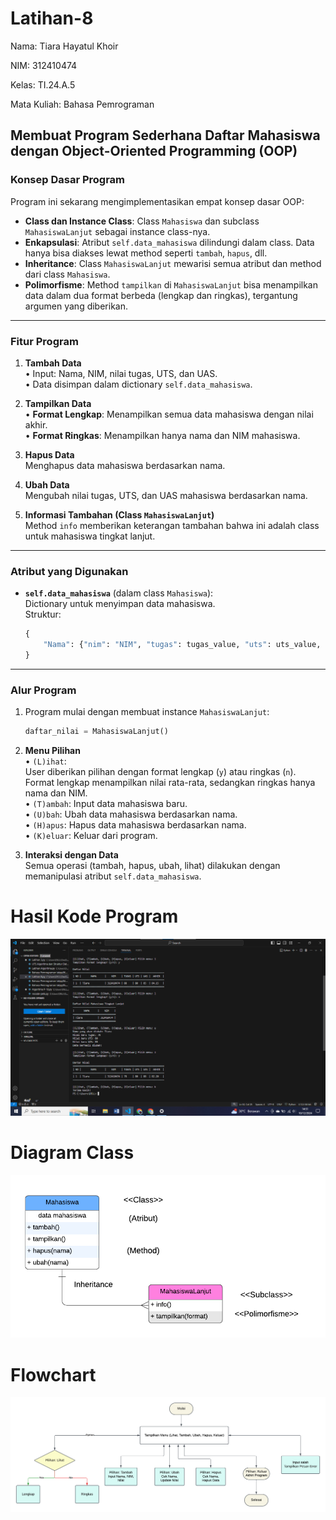 # Latihan-8

Nama: Tiara Hayatul Khoir

NIM: 312410474

Kelas: TI.24.A.5

Mata Kuliah: Bahasa Pemrograman

## Membuat Program Sederhana Daftar Mahasiswa dengan Object-Oriented Programming (OOP)

### **Konsep Dasar Program**
Program ini sekarang mengimplementasikan empat konsep dasar OOP:  
- **Class dan Instance Class**: Class `Mahasiswa` dan subclass `MahasiswaLanjut` sebagai instance class-nya.  
- **Enkapsulasi**: Atribut `self.data_mahasiswa` dilindungi dalam class. Data hanya bisa diakses lewat method seperti `tambah`, `hapus`, dll.  
- **Inheritance**: Class `MahasiswaLanjut` mewarisi semua atribut dan method dari class `Mahasiswa`.  
- **Polimorfisme**: Method `tampilkan` di `MahasiswaLanjut` bisa menampilkan data dalam dua format berbeda (lengkap dan ringkas), tergantung argumen yang diberikan.

---

### **Fitur Program**
1. **Tambah Data**  
   •	Input: Nama, NIM, nilai tugas, UTS, dan UAS.  
   •	Data disimpan dalam dictionary `self.data_mahasiswa`.  

2. **Tampilkan Data**  
   •	**Format Lengkap**: Menampilkan semua data mahasiswa dengan nilai akhir.  
   •	**Format Ringkas**: Menampilkan hanya nama dan NIM mahasiswa.  

3. **Hapus Data**  
   Menghapus data mahasiswa berdasarkan nama.

4. **Ubah Data**  
   Mengubah nilai tugas, UTS, dan UAS mahasiswa berdasarkan nama.

5. **Informasi Tambahan (Class `MahasiswaLanjut`)**  
   Method `info` memberikan keterangan tambahan bahwa ini adalah class untuk mahasiswa tingkat lanjut.  

---

### **Atribut yang Digunakan**
- **`self.data_mahasiswa`** (dalam class `Mahasiswa`):  
  Dictionary untuk menyimpan data mahasiswa.  
  Struktur:  
  ```python
  {
      "Nama": {"nim": "NIM", "tugas": tugas_value, "uts": uts_value, "uas": uas_value}
  }
  ```

---

### **Alur Program**
1. Program mulai dengan membuat instance `MahasiswaLanjut`:
   ```python
   daftar_nilai = MahasiswaLanjut()
   ```
2. **Menu Pilihan**  
   •	`(L)ihat`:  
   User diberikan pilihan dengan format lengkap (`y`) atau ringkas (`n`). Format lengkap menampilkan nilai rata-rata, sedangkan ringkas hanya nama dan NIM.  
   •	`(T)ambah`: Input data mahasiswa baru.  
   •	`(U)bah`: Ubah data mahasiswa berdasarkan nama.  
   •	`(H)apus`: Hapus data mahasiswa berdasarkan nama.  
   •	`(K)eluar`: Keluar dari program.  

3. **Interaksi dengan Data**  
   Semua operasi (tambah, hapus, ubah, lihat) dilakukan dengan memanipulasi atribut `self.data_mahasiswa`.
  
# Hasil Kode Program
![Latihan-8](https://github.com/tir890/Latihan-8/blob/a55fd9d4bb54930dba35b1964acddb377b625910/Screenshot%202024-12-10%20145115.png)

# Diagram Class
![Latihan-8](https://github.com/tir890/Latihan-8/blob/e45f3f5351dcf3c1fdd6a6d3795a1bb3e36d6cb4/Blank%20diagram%20(13).png)

# Flowchart
![Latihan-8](https://github.com/tir890/Latihan-8/blob/7f23cf61bdd4fd94a424b58e79f7c7fe92b075b7/Blank%20diagram%20(14).png)
